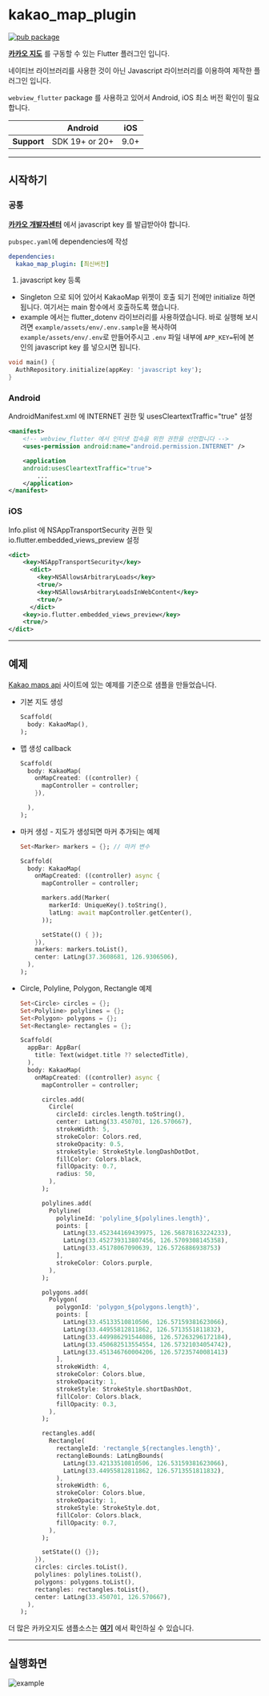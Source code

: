 # kakao_map_plugin

[![pub package](https://img.shields.io/pub/v/kakao_map_plugin.svg?color=4285F4)](https://pub.dev/packages/kakao_map_plugin)

**[카카오 지도](https://apis.map.kakao.com/web/guide)** 를 구동할 수 있는 Flutter 플러그인 입니다.

네이티브 라이브러리를 사용한 것이 아닌 Javascript 라이브러리를 이용하여 제작한 플러그인 입니다.

`webview_flutter` package 를 사용하고 있어서 Android, iOS 최소 버전 확인이 필요합니다.

|             | Android        | iOS  |
|-------------|----------------|------|
| **Support** | SDK 19+ or 20+ | 9.0+ |

---

## 시작하기

### 공통

**[카카오 개발자센터](https://developers.kakao.com/)** 에서 javascript key 를 발급받아야 합니다.

`pubspec.yaml`에 dependencies에 작성

``` yaml
dependencies:
  kakao_map_plugin: [최신버전]
```

1. javascript key 등록

* Singleton 으로 되어 있어서 KakaoMap 위젯이 호출 되기 전에만 initialize 하면 됩니다. 여기서는 main 함수에서 호출하도록 했습니다.
* example 에서는 flutter_dotenv 라이브러리를 사용하였습니다. 바로 실행해 보시려면 `example/assets/env/.env.sample`을 복사하여 `example/assets/env/.env`로 만들어주시고 `.env` 파일 내부에 `APP_KEY=`뒤에 본인의 javascript key 를 넣으시면 됩니다.

``` dart
void main() {
  AuthRepository.initialize(appKey: 'javascript key');
}
```

### Android

AndroidManifest.xml 에 INTERNET 권한 및 usesCleartextTraffic="true" 설정

``` xml
<manifest>
    <!-- webview_flutter 에서 인터넷 접속을 위한 권한을 선언합니다 -->
    <uses-permission android:name="android.permission.INTERNET" />

    <application
    android:usesCleartextTraffic="true">
        ...
    </application>
</manifest>
```

### iOS

Info.plist 에 NSAppTransportSecurity 권한 및 io.flutter.embedded_views_preview 설정

``` xml
<dict>
    <key>NSAppTransportSecurity</key>
      <dict>
        <key>NSAllowsArbitraryLoads</key>
        <true/>
        <key>NSAllowsArbitraryLoadsInWebContent</key>
        <true/>
      </dict>
    <key>io.flutter.embedded_views_preview</key>
    <true/>
</dict>
```

---

## 예제

[Kakao maps api](https://apis.map.kakao.com/web/sample/) 사이트에 있는 예제를 기준으로 샘플을 만들었습니다.

* 기본 지도 생성

    ``` dart
    Scaffold(
      body: KakaoMap(),
    );
    ```

* 맵 생성 callback

    ``` dart
    Scaffold(
      body: KakaoMap(
        onMapCreated: ((controller) {
          mapController = controller;
        }),

      ),
    );
    ```

* 마커 생성 - 지도가 생성되면 마커 추가되는 예제

    ``` dart
    Set<Marker> markers = {}; // 마커 변수
  
    Scaffold(
      body: KakaoMap(
        onMapCreated: ((controller) async {
          mapController = controller;

          markers.add(Marker(
            markerId: UniqueKey().toString(),
            latLng: await mapController.getCenter(),
          ));

          setState(() { });
        }),
        markers: markers.toList(),
        center: LatLng(37.3608681, 126.9306506),
      ),
    );
    ```

* Circle, Polyline, Polygon, Rectangle 예제

    ``` dart
    Set<Circle> circles = {};
    Set<Polyline> polylines = {};
    Set<Polygon> polygons = {};
    Set<Rectangle> rectangles = {};
  
    Scaffold(
      appBar: AppBar(
        title: Text(widget.title ?? selectedTitle),
      ),
      body: KakaoMap(
        onMapCreated: ((controller) async {
          mapController = controller;

          circles.add(
            Circle(
              circleId: circles.length.toString(),
              center: LatLng(33.450701, 126.570667),
              strokeWidth: 5,
              strokeColor: Colors.red,
              strokeOpacity: 0.5,
              strokeStyle: StrokeStyle.longDashDotDot,
              fillColor: Colors.black,
              fillOpacity: 0.7,
              radius: 50,
            ),
          );

          polylines.add(
            Polyline(
              polylineId: 'polyline_${polylines.length}',
              points: [
                LatLng(33.452344169439975, 126.56878163224233),
                LatLng(33.452739313807456, 126.5709308145358),
                LatLng(33.45178067090639, 126.5726886938753)
              ],
              strokeColor: Colors.purple,
            ),
          );

          polygons.add(
            Polygon(
              polygonId: 'polygon_${polygons.length}',
              points: [
                LatLng(33.45133510810506, 126.57159381623066),
                LatLng(33.44955812811862, 126.5713551811832),
                LatLng(33.449986291544086, 126.57263296172184),
                LatLng(33.450682513554554, 126.57321034054742),
                LatLng(33.451346760004206, 126.57235740081413)
              ],
              strokeWidth: 4,
              strokeColor: Colors.blue,
              strokeOpacity: 1,
              strokeStyle: StrokeStyle.shortDashDot,
              fillColor: Colors.black,
              fillOpacity: 0.3,
            ),
          );
  
          rectangles.add(
            Rectangle(
              rectangleId: 'rectangle_${rectangles.length}',
              rectangleBounds: LatLngBounds(
                LatLng(33.42133510810506, 126.53159381623066),
                LatLng(33.44955812811862, 126.5713551811832),
              ),
              strokeWidth: 6,
              strokeColor: Colors.blue,
              strokeOpacity: 1,
              strokeStyle: StrokeStyle.dot,
              fillColor: Colors.black,
              fillOpacity: 0.7,
            ),
          );

          setState(() {});
        }),
        circles: circles.toList(),
        polylines: polylines.toList(),
        polygons: polygons.toList(),
        rectangles: rectangles.toList(),
        center: LatLng(33.450701, 126.570667),
      ),
    );
    ```

더 많은 카카오지도 샘플소스는 **[여기](https://github.com/johyunchol/kakao_map_plugin/tree/main/example)** 에서 확인하실 수 있습니다.

---

## 실행화면

![example](./assets/videos/example.gif)